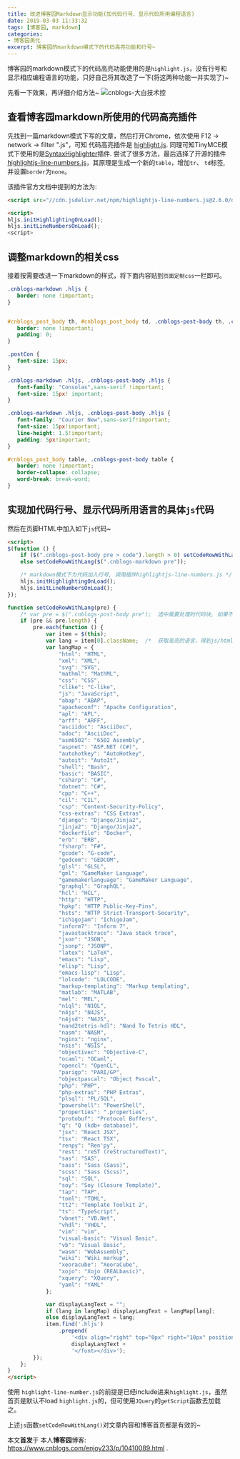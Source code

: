```yaml
---
title: 改进博客园Markdown显示功能(加代码行号、显示代码所用编程语言)
date: 2019-03-03 11:33:32
tags: [博客园, markdown]
categories:
- 博客园美化
excerpt: 博客园的markdown模式下的代码高亮功能和行号~
---
```


博客园的markdown模式下的代码高亮功能使用的是`highlight.js`，没有行号和显示相应编程语言的功能，只好自己将其改造了一下(将这两种功能一并实现了)~ 

先看一下效果，再详细介绍方法~
![cnblogs-大白技术控](http://geekplayers.com/assets/images/2019/blog/cnblogs-highlight.png)

## 查看博客园markdown所使用的代码高亮插件
先找到一篇markdown模式下写的文章，然后打开Chrome，依次使用 F12 -> network -> filter ".js"，可知 代码高亮插件是 [highlight.js](https://common.cnblogs.com/highlight/9.12.0/highlight.min.js).
同理可知TinyMCE模式下使用的是[SyntaxHighlighter](https://github.com/syntaxhighlighter/syntaxhighlighter/wiki/Usage)插件.
尝试了很多方法，最后选择了开源的插件 [highlightjs-line-numbers.js](https://github.com/wcoder/highlightjs-line-numbers.js)，其原理是生成一个新的`table`，增加`tr`、 `td`标签, 并设置`border`为`none`。

该插件官方文档中提到的方法为:

```html
<script src="//cdn.jsdelivr.net/npm/highlightjs-line-numbers.js@2.6.0/dist/highlightjs-line-numbers.min.js"></script>

<script>
hljs.initHighlightingOnLoad();
hljs.initLineNumbersOnLoad();
<script>
```

## 调整markdown的相关css
接着按需要改进一下markdown的样式，将下面内容贴到`页面定制css`一栏即可。

```css
.cnblogs-markdown .hljs {
   border: none !important;
}


#cnblogs_post_body th, #cnblogs_post_body td, .cnblogs-post-body th, .cnblogs-post-body td {
   border: none !important;
   padding: 0;
}

.postCon {
   font-size: 15px;
}

.cnblogs-markdown .hljs, .cnblogs-post-body .hljs {
   font-family: "Consolas",sans-serif !important;
   font-size: 15px! important;
}

.cnblogs-markdown .hljs, .cnblogs-post-body .hljs {
   font-family: "Courier New",sans-serif!important;
   font-size: 15px!important;
   line-height: 1.5!important;
   padding: 5px!important;
}

#cnblogs_post_body table, .cnblogs-post-body table {
   border: none !important;
   border-collapse: collapse;
   word-break: break-word;
}
```

## 实现加代码行号、显示代码所用语言的具体`js`代码
然后在页脚HTML中加入如下`js`代码~
```html
<script>
$(function () {
    if ($(".cnblogs-post-body pre > code").length > 0) setCodeRowWithLang($(".cnblogs-post-body pre"));
    else setCodeRowWithLang($(".cnblogs-markdown pre"));

    /* markdown模式下为代码加入行号, 调用插件highlightjs-line-numbers.js */
    hljs.initHighlightingOnLoad();
    hljs.initLineNumbersOnLoad();
});

function setCodeRowWithLang(pre) {
    /* var pre = $(".cnblogs-post-body pre");  选中需要处理的代码块, 如果不是首页，选择器为 .cnblogs-markdown pre  */
    if (pre && pre.length) {
        pre.each(function () {
            var item = $(this);
            var lang = item[0].className;  /*  获取高亮的语言，得到js/html/cpp等全小写的语言名，下面进行一个转换  */
            var langMap = {
                "html": "HTML",
                "xml": "XML",
                "svg": "SVG",
                "mathml": "MathML",
                "css": "CSS",
                "clike": "C-like",
                "js": "JavaScript",
                "abap": "ABAP",
                "apacheconf": "Apache Configuration",
                "apl": "APL",
                "arff": "ARFF",
                "asciidoc": "AsciiDoc",
                "adoc": "AsciiDoc",
                "asm6502": "6502 Assembly",
                "aspnet": "ASP.NET (C#)",
                "autohotkey": "AutoHotkey",
                "autoit": "AutoIt",
                "shell": "Bash",
                "basic": "BASIC",
                "csharp": "C#",
                "dotnet": "C#",
                "cpp": "C++",
                "cil": "CIL",
                "csp": "Content-Security-Policy",
                "css-extras": "CSS Extras",
                "django": "Django/Jinja2",
                "jinja2": "Django/Jinja2",
                "dockerfile": "Docker",
                "erb": "ERB",
                "fsharp": "F#",
                "gcode": "G-code",
                "gedcom": "GEDCOM",
                "glsl": "GLSL",
                "gml": "GameMaker Language",
                "gamemakerlanguage": "GameMaker Language",
                "graphql": "GraphQL",
                "hcl": "HCL",
                "http": "HTTP",
                "hpkp": "HTTP Public-Key-Pins",
                "hsts": "HTTP Strict-Transport-Security",
                "ichigojam": "IchigoJam",
                "inform7": "Inform 7",
                "javastacktrace": "Java stack trace",
                "json": "JSON",
                "jsonp": "JSONP",
                "latex": "LaTeX",
                "emacs": "Lisp",
                "elisp": "Lisp",
                "emacs-lisp": "Lisp",
                "lolcode": "LOLCODE",
                "markup-templating": "Markup templating",
                "matlab": "MATLAB",
                "mel": "MEL",
                "n1ql": "N1QL",
                "n4js": "N4JS",
                "n4jsd": "N4JS",
                "nand2tetris-hdl": "Nand To Tetris HDL",
                "nasm": "NASM",
                "nginx": "nginx",
                "nsis": "NSIS",
                "objectivec": "Objective-C",
                "ocaml": "OCaml",
                "opencl": "OpenCL",
                "parigp": "PARI/GP",
                "objectpascal": "Object Pascal",
                "php": "PHP",
                "php-extras": "PHP Extras",
                "plsql": "PL/SQL",
                "powershell": "PowerShell",
                "properties": ".properties",
                "protobuf": "Protocol Buffers",
                "q": "Q (kdb+ database)",
                "jsx": "React JSX",
                "tsx": "React TSX",
                "renpy": "Ren'py",
                "rest": "reST (reStructuredText)",
                "sas": "SAS",
                "sass": "Sass (Sass)",
                "scss": "Sass (Scss)",
                "sql": "SQL",
                "soy": "Soy (Closure Template)",
                "tap": "TAP",
                "toml": "TOML",
                "tt2": "Template Toolkit 2",
                "ts": "TypeScript",
                "vbnet": "VB.Net",
                "vhdl": "VHDL",
                "vim": "vim",
                "visual-basic": "Visual Basic",
                "vb": "Visual Basic",
                "wasm": "WebAssembly",
                "wiki": "Wiki markup",
                "xeoracube": "XeoraCube",
                "xojo": "Xojo (REALbasic)",
                "xquery": "XQuery",
                "yaml": "YAML"
            };

            var displayLangText = "";
            if (lang in langMap) displayLangText = langMap[lang];
            else displayLangText = lang;
            item.find('.hljs')
                .prepend(
                    '<div align="right" top="0px" right="10px" position="relative"><a href="javascript:void(0);"></a> <font class="codeLang"  title="当前Code所用语言">' +
                    displayLangText +
                    '</font></div>');
        });
    };
}
</script>
```
使用 `highlight-line-number.js`的前提是已经include进来`highlight.js`，虽然首页是默认不load `highlight.js`的，但可使用`JQuery`的`getScript`函数去加载之。

上述`js`函数`setCodeRowWithLang()`对文章内容和博客首页都是有效的~

本文**首发**于 本人**博客园**博客: <br/>
<https://www.cnblogs.com/enjoy233/p/10410089.html> .


